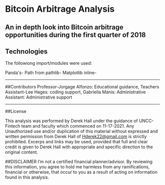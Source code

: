 # Bitcoin Arbitrage Analysis

An in depth look into Bitcoin arbitrage opportunities during the first quarter of 2018
---

## Technologies

The followiong import/modules were used:

Panda's-
Path from pathlib-
Matplotlib inline-

---

##Contributors
Professor-Jorgage Alfonzo: Educational guidance, Teachers Assistant-Lee Hages: coding support, Gabriella Manis: Administrative Assistant: Administrative support

---
##License

This analysis was performed by Derek Hall under the guidance of UNCC-Fintech team and faculty which commenced on 11-17-2021. Any Unauthorized use and/or duplication of this material without expressed and written permission from Derek Hall of Hderek22@gmail.com is strictly prohibited. Excerps and links may be used, provided that full and clear credit is given to Derek Hall with appropriate and specific direction to the original content.

##DISCLAIMER
I’m not a certified financial planner/advisor.  By reviewing this information, you agree to hold me harmless from any ramifications, financial or otherwise, that occur to you as a result of acting on information found in this analysis.
